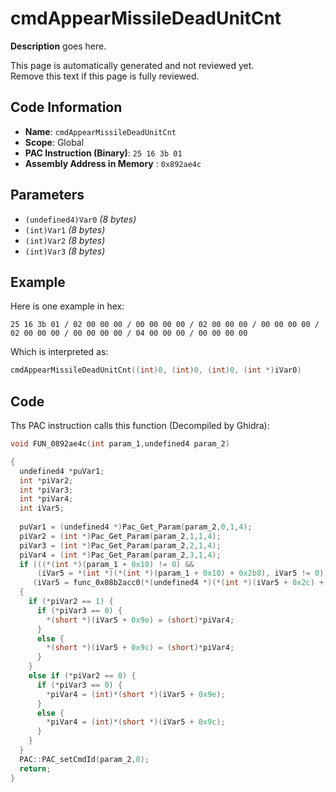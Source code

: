 # cmdAppearMissileDeadUnitCnt

**Description** goes here.

This page is automatically generated and not reviewed yet.<br>Remove this text if this page is fully reviewed.

## Code Information

- **Name**: `cmdAppearMissileDeadUnitCnt`
- **Scope**: Global
- **PAC Instruction (Binary)**: `25 16 3b 01`
- **Assembly Address in Memory** : `0x892ae4c`

## Parameters

- `(undefined4)Var0` *(8 bytes)*
- `(int)Var1` *(8 bytes)*
- `(int)Var2` *(8 bytes)*
- `(int)Var3` *(8 bytes)*

## Example

Here is one example in hex:

```25 16 3b 01 / 02 00 00 00 / 00 00 00 00 / 02 00 00 00 / 00 00 00 00 / 02 00 00 00 / 00 00 00 00 / 04 00 00 00 / 00 00 00 00```

Which is interpreted as:

```c
cmdAppearMissileDeadUnitCnt((int)0, (int)0, (int)0, (int *)iVar0)
```

## Code

Ths PAC instruction calls this function (Decompiled by Ghidra):

```c
void FUN_0892ae4c(int param_1,undefined4 param_2)

{
  undefined4 *puVar1;
  int *piVar2;
  int *piVar3;
  int *piVar4;
  int iVar5;
  
  puVar1 = (undefined4 *)Pac_Get_Param(param_2,0,1,4);
  piVar2 = (int *)Pac_Get_Param(param_2,1,1,4);
  piVar3 = (int *)Pac_Get_Param(param_2,2,1,4);
  piVar4 = (int *)Pac_Get_Param(param_2,3,1,4);
  if (((*(int *)(param_1 + 0x10) != 0) &&
      (iVar5 = *(int *)(*(int *)(param_1 + 0x10) + 0x2b8), iVar5 != 0)) &&
     (iVar5 = func_0x08b2acc0(*(undefined4 *)(*(int *)(iVar5 + 0x2c) + 0x54),*puVar1), iVar5 != 0))
  {
    if (*piVar2 == 1) {
      if (*piVar3 == 0) {
        *(short *)(iVar5 + 0x9e) = (short)*piVar4;
      }
      else {
        *(short *)(iVar5 + 0x9c) = (short)*piVar4;
      }
    }
    else if (*piVar2 == 0) {
      if (*piVar3 == 0) {
        *piVar4 = (int)*(short *)(iVar5 + 0x9e);
      }
      else {
        *piVar4 = (int)*(short *)(iVar5 + 0x9c);
      }
    }
  }
  PAC::PAC_setCmdId(param_2,0);
  return;
}
```

